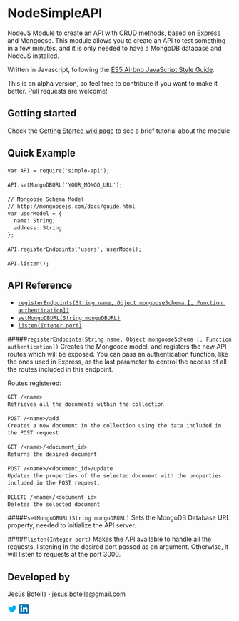 # NodeSimpleAPI
NodeJS Module to create an API with CRUD methods, based on Express and Mongoose. This module allows you to create an API to test something in a few minutes, and it is only needed to have a MongoDB database and NodeJS installed.

Written in Javascript, following the [ES5 Airbnb JavaScript Style Guide](https://github.com/airbnb/javascript/tree/master/es5#the-javascript-style-guide-guide).

This is an alpha version, so feel free to contribute if you want to make it better. Pull requests are welcome!

**Getting started**
--------------------
Check the [Getting Started wiki page](https://github.com/jesusbotella/NodeSimpleAPI/wiki/Getting-Started) to see a brief tutorial about the module

**Quick Example**
--------------------

    var API = require('simple-api');

    API.setMongoDBURL('YOUR_MONGO_URL');

    // Mongoose Schema Model
    // http://mongoosejs.com/docs/guide.html
    var userModel = {
      name: String,
      address: String
    };

    API.registerEndpoints('users', userModel);

    API.listen();

**API Reference**
--------------------
- [`registerEndpoints(String name, Object mongooseSchema [, Function authentication])`](http://)
- [`setMongoDBURL(String mongoDBURL)`](http://)
- [`listen(Integer port)`](http://)

#####`registerEndpoints(String name, Object mongooseSchema [, Function authentication])`
Creates the Mongoose model, and registers the new API routes which will be exposed. You can pass an authentication function, like the ones used in Express, as the last parameter to control the access of all the routes included in this endpoint.

Routes registered:

    GET /<name>
    Retrieves all the documents within the collection

    POST /<name>/add
    Creates a new document in the collection using the data included in the POST request

    GET /<name>/<document_id>
    Returns the desired document

    POST /<name>/<document_id>/update
    Updates the properties of the selected document with the properties included in the POST request.

    DELETE /<name>/<document_id>
    Deletes the selected document

#####`setMongoDBURL(String mongoDBURL)`
Sets the MongoDB Database URL property, needed to initialize the API server.

#####`listen(Integer port)`
Makes the API available to handle all the requests, listening in the desired port passed as an argument. Otherwise, it will listen to requests at the port 3000.

**Developed by**
--------------------
Jesús Botella · jesus.botella@gmail.com

[![Twitter][2]][1] [![LinkedIn][4]][3]

  [1]: http://twitter.com/sn00b
  [2]: https://github.com/jesusbotella/PebbleBiciMAD/blob/master/social_icons/twitter.png?raw=true
  [3]: https://linkedin.com/in/jesusbotella
  [4]: https://github.com/jesusbotella/PebbleBiciMAD/blob/master/social_icons/linkedin.png?raw=true
